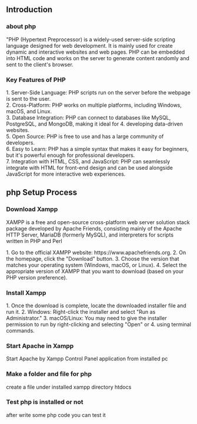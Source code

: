 <h2> Introduction </h2>

<h3> about php </h3>
<p> "PHP (Hypertext Preprocessor) is a widely-used server-side scripting language designed for web development. It is mainly used for create dynamic and interactive websites and web pages. PHP can be embedded into HTML code and works on the server to generate content randomly and sent to the client's browser.</p>

<h3>Key Features of PHP</h3>
<p>1. Server-Side Language: PHP scripts run on the server before the webpage is sent to the user. <br>
2. Cross-Platform: PHP works on multiple platforms, including Windows, macOS, and Linux. <br>
3. Database Integration: PHP can connect to databases like MySQL, PostgreSQL, and MongoDB, making it ideal for 4. developing data-driven websites. <br>
5. Open Source: PHP is free to use and has a large community of developers. <br>
6. Easy to Learn: PHP has a simple syntax that makes it easy for beginners, but it's powerful enough for professional developers. <br>
7. Integration with HTML, CSS, and JavaScript: PHP can seamlessly integrate with HTML for front-end design and can be used alongside JavaScript for more interactive web experiences. <br> </p>


<h2> php Setup Process </h2>

<h3>Download Xampp</h3>
<p>XAMPP is a free and open-source cross-platform web server solution stack package developed by Apache Friends, consisting mainly of the Apache HTTP Server, MariaDB (formerly MySQL), and interpreters for scripts written in PHP and Perl</p>

<p>1. Go to the official XAMPP website: https://www.apachefriends.org.
2. On the homepage, click the "Download" button.
3. Choose the version that matches your operating system (Windows, macOS, or Linux).
4. Select the appropriate version of XAMPP that you want to download (based on your PHP version preference). </p>

<h3>Install Xampp</h3>
<p> 1. Once the download is complete, locate the downloaded installer file and run it.
2. Windows: Right-click the installer and select "Run as Administrator."
3. macOS/Linux: You may need to give the installer permission to run by right-clicking and selecting "Open" or 4. using terminal commands. </p>

<h3>Start Apache in Xampp </h3>
<p>Start Apache by Xampp Control Panel application from installed pc</p>

<h3>Make a folder and file for php</h3>
<p>create a file under installed xampp directory htdocs</p>

<h3>Test php is installed or not</h3>
<p>after write some php code you can test it</p>


